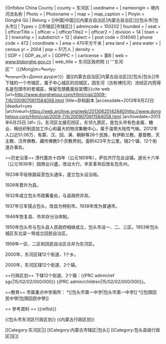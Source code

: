 {{Infobox China County
| county = 东河区
| usedname = 
| nameorigin = 境内河流名称
| Photo = 
| Photoname = 
| map =
| map_caption = 
| Pinyin =  Dōnghé Qū
| Belong = [[中国|中国]][[内蒙古自治区|内蒙古自治区]][[包头市|包头市]]
| Types = [[市辖区|市辖区]]
| admincode =  150202
| founded = 
| seat = 
| officerTitle = 
| officer = 
| officerTitle2 = 
| officer2 = 
| division = 14
| town = 2
| township = 
| subdistrict = 12
| dialect = 
| post code = 014040
| phone code = 472
| coordinate = 
| area = 470平方千米
| area land = 
| area water = 
| census yr = 2004
| pop = 51万人
| density =  
| GDP = 
| GDP_as_of = 
| GDPPC = 
| carlicense = 蒙B
| web = www.btdonghe.gov.cn
| web_title = 东河区政府网
}}
'''东河区'''（{{Mong|m=ᠳᠦᠩᠾᠧ <br>ᠲᠣᠭᠣᠷᠢᠭ|k=Донхэ дүүрэг}}）是[[内蒙古自治区|内蒙古自治区]][[包头|包头]]市下辖的一个市辖区，属于中心城区的旧城区，因东河（古称博托河）流经区内而得名是包頭市的老城區，保留包頭舊風俗習慣<ref>[{{cite web |url=http://www.donghetour.com/Html/cqjj/2009-7/6/2009070611584058.html |title=存档副本 |accessdate=2013年8月22日 |deadurl=yes |archiveurl=https://web.archive.org/web/20130625142640/http://www.donghetour.com/Html/cqjj/2009-7/6/2009070611584058.html |archivedate=2013年6月25日 |df= }}</ref>。东河区北接石拐区，东邻九原区，是包头市有色金属、糖业、棉纺织制造加工中心和最大的物流集散中心，属于温带大陆性气候。2012年人口近51.06万，有蒙、汉、回、满、朝鲜等26个民族，有伊斯兰教、基督教、天主教、汉传佛教、藏传佛教5个宗教界别。面积423平方公里。辖2个镇、12个街道办事处。

==历史沿革==
清代嘉庆十四年（公元1809年），萨拉齐厅在此设镇。道光十六年（公元1836年）因商业兴盛，改设大行。辛亥革命后改名包东州。

1923年平绥铁路延至包头通车，遂立包头设治局。
 
1926年晋升为县。

1932年成立包头市政筹备处，与县政府并存。

1937年日军侵占包头，改县为特别市。1938年改为普通市。

1946年恢复县、市并存分治体制。

1950年包头市与包头县人民政府相继成立，包头市设一、二、三区。1953年包头城区东北梁一带成立回民自治区。

1956年一区、二区和回民自治区合并为东河区。

2000年，东河区辖12个街道、1个乡。

2000年，东河区辖12个街道、2个镇。

==行政区划==
下辖12个街道、2个镇：<ref>{{PRC admin/ref sgc|15/02/02/000/000}}</ref>
{{PRC admin/children|15/02/02/000/000}}。

==教育==
市属重点中学兩所：
*[[包头市第一中学|包头市第一中学]]
*[[包頭回民中學|包頭回民中學]]

== 參考資料 ==
{{reflist}}

{{包头市东河区行政区划}}
{{内蒙古行政区划}}

[[Category:东河区|]]
[[Category:内蒙古市辖区|包头]]
[[Category:包头县级行政区|区]]